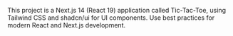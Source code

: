 <!-- Use this file to provide workspace-specific custom instructions to Copilot. For more details, visit https://code.visualstudio.com/docs/copilot/copilot-customization#_use-a-githubcopilotinstructionsmd-file -->

This project is a Next.js 14 (React 19) application called Tic-Tac-Toe, using Tailwind CSS and shadcn/ui for UI components. Use best practices for modern React and Next.js development.
